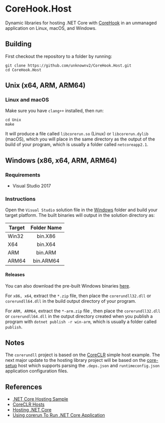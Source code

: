 # CoreHook.Host

Dynamic libraries for hosting .NET Core with [CoreHook](https://github.com/unknownv2/CoreHook) in an unmanaged application on Linux, macOS, and Windows.

## Building

First checkout the repository to a folder by running:
```
git clone https://github.com/unknownv2/CoreHook.Host.git
cd CoreHook.Host
```
## Unix (x64, ARM, ARM64)

### Linux and macOS
Make sure you have `clang++` installed, then run:

```
cd Unix
make
```
It will produce a file called `libcorerun.so` (Linux) or `libcorerun.dylib` (macOS), which you will place in the same directory as the output of the build of your program, which is usually a folder called `netcoreapp2.1`.

## Windows (x86, x64, ARM, ARM64)

### Requirements

* Visual Studio 2017

### Instructions
Open the `Visual Studio` solution file in the [Windows](Windows) folder and build your target platform. The built binaries will output in the solution directory as:

| Target    | Folder Name   |
| --------  |:-------------:|
| Win32     | bin.X86       |
| X64       | bin.X64       |
| ARM       | bin.ARM       |
| ARM64     | bin.ARM64     |


#### Releases 
 You can also download the pre-built Windows binaries [here](https://github.com/unknownv2/CoreHook.Host/releases).
 
 For `x86, x64`, extract the `*.zip` file, then place the `corerundll32.dll` or `corerundll64.dll` in the build output directory of your program.
 
 For `ARM, ARM64`, extract the `*-arm.zip` file , then place the `corerundll32.dll` or `corerundll64.dll` in the output directory created when you publish a program with `dotnet publish -r win-arm`, which is usually a folder called `publish`.

## Notes

The `corerundll` project is based on the [CoreCLR](https://github.com/dotnet/coreclr) simple host example. The next major update to the hosting library project will be based on the [core-setup](https://github.com/dotnet/core-setup/) host which supports parsing the `.deps.json` and `runtimeconfig.json` application configuration files.

## References
* [.NET Core Hosting Sample](https://github.com/dotnet/samples/tree/master/core/hosting)
* [CoreCLR Hosts](https://github.com/dotnet/coreclr/tree/master/src/coreclr/hosts)
* [Hosting .NET Core](https://docs.microsoft.com/en-us/dotnet/core/tutorials/netcore-hosting)
* [Using corerun To Run .NET Core Application](https://github.com/dotnet/coreclr/blob/master/Documentation/workflow/UsingCoreRun.md)